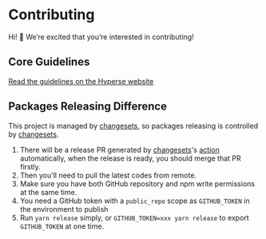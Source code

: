 # Contributing

Hi! 👋 We’re excited that you’re interested in contributing!

## Core Guidelines

[Read the guidelines on the Hyperse website][contributing]

## Packages Releasing Difference

This project is managed by [changesets][], so packages releasing is controlled by [changesets][].

1. There will be a release PR generated by [changesets][]'s [action](https://github.com/changesets/action) automatically, when the release is ready, you should merge that PR firstly.
2. Then you'll need to pull the latest codes from remote.
3. Make sure you have both GitHub repository and npm write permissions at the same time.
4. You need a GitHub token with a `public_repo` scope as `GITHUB_TOKEN` in the environment to publish
5. Run `yarn release` simply, or `GITHUB_TOKEN=xxx yarn release` to export `GITHUB_TOKEN` at one time.

[changesets]: https://github.com/changesets/changesets
[contributing]: https://www.hyperse.net/blog/contributing
